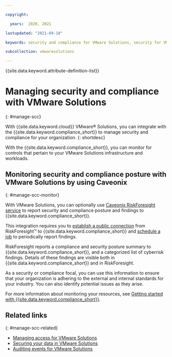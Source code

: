 ```yaml
---

copyright:

  years:  2020, 2021

lastupdated: "2021-09-10"

keywords: security and compliance for VMware Solutions, security for VMware Solutions, compliance for VMware Solutions

subcollection: vmwaresolutions

---
```


{{site.data.keyword.attribute-definition-list}}

# Managing security and compliance with VMware Solutions
{: #manage-scc}

With {{site.data.keyword.cloud}} VMware® Solutions, you can integrate with the {{site.data.keyword.compliance_short}} to manage security and compliance for your organization.
{: shortdesc}

With the {{site.data.keyword.compliance_short}}, you can monitor for controls that pertain to your VMware Solutions infrastructure and workloads.

## Monitoring security and compliance posture with VMware Solutions by using Caveonix
{: #manage-scc-monitor}

With VMware Solutions, you can optionally use [Caveonix RiskForesight service](/docs/vmwaresolutions?topic=vmwaresolutions-caveonix_considerations) to report security and compliance posture and findings to {{site.data.keyword.compliance_short}}.

This integration requires you to [establish a public connection](/docs/security-advisor?topic=security-advisor-setup-caveonix#connect-caveonix) from RiskForesight™ to {{site.data.keyword.compliance_short}} and [schedule a job](/docs/security-advisor?topic=security-advisor-setup-caveonix#caveonix-job) to periodically report findings.

RiskForesight reports a compliance and security posture summary to {{site.data.keyword.compliance_short}}, and a categorized list of cyberrisk findings. Details of these findings are visible both in {{site.data.keyword.compliance_short}} and in RiskForesight.

As a security or compliance focal, you can use this information to ensure that your organization is adhering to the external and internal standards for your industry. You can also identify potential issues as they arise.

For more information about monitoring your resources, see [Getting started with {{site.data.keyword.compliance_short}}](/docs/security-compliance?topic=security-compliance-getting-started).

## Related links
{: #manage-scc-related}

* [Managing access for VMware Solutions](/docs/vmwaresolutions?topic=vmwaresolutions-iam)
* [Securing your data in VMware Solutions](/docs/vmwaresolutions?topic=vmwaresolutions-data-security-mng-data)
* [Auditing events for VMware Solutions](/docs/vmwaresolutions?topic=vmwaresolutions-at-events)
